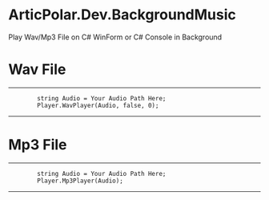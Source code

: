 # ArticPolar.Dev.BackgroundMusic
Play Wav/Mp3 File on C# WinForm or C# Console in Background

# Wav File
***
            string Audio = Your Audio Path Here;
            Player.WavPlayer(Audio, false, 0);
***

# Mp3 File
***
            string Audio = Your Audio Path Here;
            Player.Mp3Player(Audio);
***
